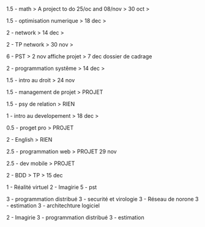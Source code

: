 <!-- TC -->

1.5 - math > A project to do 25/oc and 08/nov > 30 oct >

1.5 - optimisation numerique > 18 dec > 

2   - network > 14 dec > 

2   - TP network > 30 nov >

6   - PST > 2 nov affiche projet > 7 dec dossier de cadrage

2   - programmation systême > 14 dec >

<!-- PHF -->

1.5 - intro au droit > 24 nov 

1.5 - management de projet > PROJET

1.5 - psy de relation > RIEN

1   - intro au developement > 18 dec >

0.5 - proget pro > PROJET

2   - English > RIEN

<!-- SI -->

2.5 - programmation web > PROJET 29 nov

2.5 - dev mobile > PROJET

2   - BDD > TP > 15 dec 



<!-- TC -->

1 - Réalité virtuel
2 - Imagirie
5 - pst

<!-- SI -->

3 - programmation distribué
3 - securité et virologie
3 - Réseau de norone
3 - estimation
3 - architechture logiciel

<!-- Current Thread -->

2 - Imagirie
3 - programmation distribué
3 - estimation
